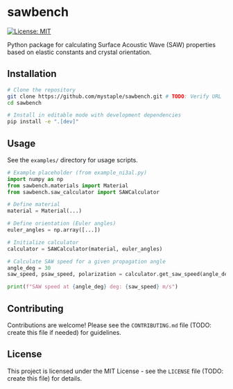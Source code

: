 # sawbench

[![License: MIT](https://img.shields.io/badge/License-MIT-yellow.svg)](https://opensource.org/licenses/MIT) <!-- TODO: Update license badge if needed -->

Python package for calculating Surface Acoustic Wave (SAW) properties based on elastic constants and crystal orientation.

## Installation

```bash
# Clone the repository
git clone https://github.com/mystaple/sawbench.git # TODO: Verify URL
cd sawbench

# Install in editable mode with development dependencies
pip install -e ".[dev]"
```

## Usage

See the `examples/` directory for usage scripts.

```python
# Example placeholder (from example_ni3al.py)
import numpy as np
from sawbench.materials import Material
from sawbench.saw_calculator import SAWCalculator

# Define material
material = Material(...)

# Define orientation (Euler angles)
euler_angles = np.array([...])

# Initialize calculator
calculator = SAWCalculator(material, euler_angles)

# Calculate SAW speed for a given propagation angle
angle_deg = 30
saw_speed, psaw_speed, polarization = calculator.get_saw_speed(angle_deg)

print(f"SAW speed at {angle_deg} deg: {saw_speed} m/s")
```

## Contributing

Contributions are welcome! Please see the `CONTRIBUTING.md` file (TODO: create this file if needed) for guidelines.

## License

This project is licensed under the MIT License - see the `LICENSE` file (TODO: create this file) for details.  
